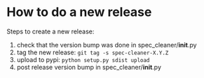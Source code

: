 How to do a new release
=======================
Steps to create a new release:

1. check that the version bump was done in spec_cleaner/__init__.py
2. tag the new release: `git tag -s spec-cleaner-X.Y.Z`
3. upload to pypi: `python setup.py sdist upload`
4. post release version bump in spec_cleaner/__init__.py
